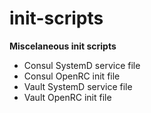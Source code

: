 # init-scripts
**Miscelaneous init scripts**

* Consul SystemD service file
* Consul OpenRC init file
* Vault SystemD service file
* Vault OpenRC init file
